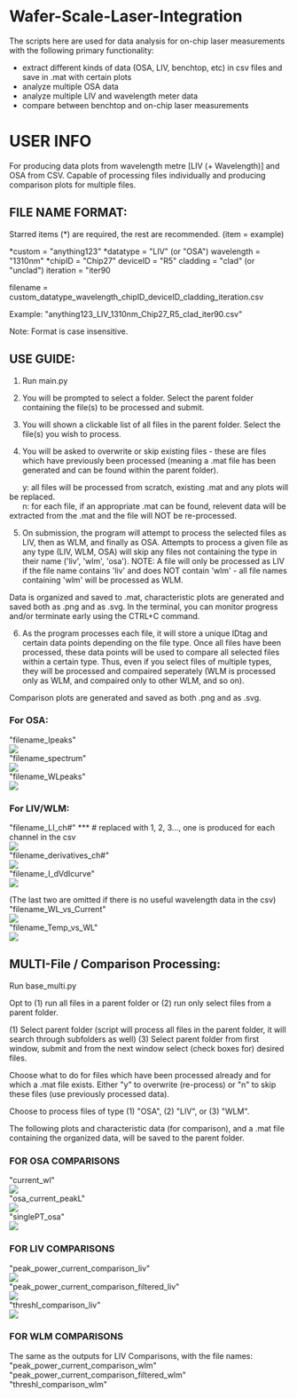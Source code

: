 # Wafer-Scale-Laser-Integration
The scripts here are used for data analysis for on-chip laser measurements with the following primary functionality:
- extract different kinds of data (OSA, LIV, benchtop, etc) in csv files and save in .mat with certain plots
- analyze multiple OSA data
- analyze multiple LIV and wavelength meter data
- compare between benchtop and on-chip laser measurements


# USER INFO

For producing data plots from wavelength metre [LIV (+ Wavelength)] and OSA from CSV. Capable of processing files individually and producing comparison plots for multiple files.


## FILE NAME FORMAT:
Starred items (*) are required, the rest are recommended.
(item = example)

*custom = "anything123"
*datatype = "LIV" (or "OSA")
wavelength = "1310nm" 
*chipID = "Chip27"
deviceID = "R5" 
cladding = "clad" (or "unclad") 
iteration = "iter90

filename = custom_datatype_wavelength_chipID_deviceID_cladding_iteration.csv

Example: "anything123_LIV_1310nm_Chip27_R5_clad_iter90.csv"

Note: Format is case insensitive.



## USE GUIDE:
1. Run main.py

2. You will be prompted to select a folder. Select the parent folder containing the file(s) to be processed and submit.

3. You will shown a clickable list of all files in the parent folder. Select the file(s) you wish to process.

4. You will be asked to overwrite or skip existing files - these are files which have previously been processed (meaning a .mat file has been generated and can be found within the parent folder). 

&nbsp;&nbsp;&nbsp;&nbsp;&nbsp;&nbsp;y: all files will be processed from scratch, existing .mat and any plots will be replaced.<br>
&nbsp;&nbsp;&nbsp;&nbsp;&nbsp;&nbsp;n: for each file, if an appropriate .mat can be found, relevent data will be extracted from the .mat and the file will NOT be re-processed. 

5. On submission, the program will attempt to process the selected files as LIV, then as WLM, and finally as OSA.
Attempts to process a given file as any type (LIV, WLM, OSA) will skip any files not containing the type in their name ('liv', 'wlm', 'osa'). NOTE: A file will only be processed as LIV if the file name contains 'liv' and does NOT contain 'wlm' - all file names containing 'wlm' will be processed as WLM.

Data is organized and saved to .mat, characteristic plots are generated and saved both as .png and as .svg. In the terminal, you can monitor progress and/or terminate early using the CTRL+C command.

6. As the program processes each file, it will store a unique IDtag and certain data points depending on the file type. Once all files have been processed, these data points will be used to compare all selected files within a certain type. Thus, even if you select files of multiple types, they will be processed and compaired seperately (WLM is processed only as WLM, and compaired only to other WLM, and so on). 

Comparison plots are generated and saved as both .png and as .svg.




### For OSA:
"filename_Ipeaks"<br>
![](https://github.com/rhiannonevans/Wafer-Scale-Laser-Integration/blob/1ec14481114dfe28c4617163fcd4c9d644a5fca5/Documentation/2025_04_27_20_04_58_OSA_1310nm_Chip27_R5_clad_Ipeaks.png)<br>
"filename_spectrum"<br>
![](https://github.com/rhiannonevans/Wafer-Scale-Laser-Integration/blob/1ec14481114dfe28c4617163fcd4c9d644a5fca5/Documentation/2025_04_27_20_04_58_OSA_1310nm_Chip27_R5_clad_spectrum.png)<br>
"filename_WLpeaks"<br>
![](https://github.com/rhiannonevans/Wafer-Scale-Laser-Integration/blob/1ec14481114dfe28c4617163fcd4c9d644a5fca5/Documentation/2025_04_27_20_04_58_OSA_1310nm_Chip27_R5_clad_WLPeaks.png)<br>

### For LIV/WLM:
"filename_LI_ch#" *** # replaced with 1, 2, 3..., one is produced for each channel in the csv <br>
![](https://github.com/rhiannonevans/Wafer-Scale-Laser-Integration/blob/main/Documentation/2025_04_04_18_35_48_LIV_1310nm_ChipC32_R4_LI_ch2.png)<br>
"filename_derivatives_ch#"<br>
![](https://github.com/rhiannonevans/Wafer-Scale-Laser-Integration/blob/main/Documentation/2025_04_04_18_35_48_LIV_1310nm_ChipC32_R4_derivatives_ch2.png)<br>
"filename_I_dVdIcurve"<br>
![](https://github.com/rhiannonevans/Wafer-Scale-Laser-Integration/blob/main/Documentation/2025_04_05_23_28_24_LIV_1310nm_ChipC31_R2_I_dVdIcurve.png)<br>

(The last two are omitted if there is no useful wavelength data in the csv)<br>
"filename_WL_vs_Current"<br>
![](https://github.com/rhiannonevans/Wafer-Scale-Laser-Integration/blob/main/Documentation/2025_05_29_19_51_09_bothLIVwlm_1330nm_channel4_ChipD30_R0_clad_WL_vs_Current.png)<br>
"filename_Temp_vs_WL"<br>
![](https://github.com/rhiannonevans/Wafer-Scale-Laser-Integration/blob/main/Documentation/2025_05_29_19_51_09_bothLIVwlm_1330nm_channel4_ChipD30_R0_clad_Temp_vs_WL.png)<br>




## MULTI-File / Comparison Processing:
Run base_multi.py

Opt to (1) run all files in a parent folder or (2) run only select files from a parent folder.

(1) Select parent folder (script will process all files in the parent folder, it will search through subfolders as well)
(3) Select parent folder from first window, submit and from the next window select (check boxes for) desired files.

Choose what to do for files which have been processed already and for which a .mat file exists. Either "y" to overwrite (re-process) or "n" to skip these files (use previously processed data).

Choose to process files of type (1) "OSA", (2) "LIV", or (3) "WLM". 

The following plots and characteristic data (for comparison), and a .mat file containing the organized data, will be saved to the parent folder.

### FOR OSA COMPARISONS
"current_wl"<br>
![](https://github.com/rhiannonevans/Wafer-Scale-Laser-Integration/blob/1ec14481114dfe28c4617163fcd4c9d644a5fca5/Documentation/current_wl.png)<br>
"osa_current_peakL"<br>
![](https://github.com/rhiannonevans/Wafer-Scale-Laser-Integration/blob/1ec14481114dfe28c4617163fcd4c9d644a5fca5/Documentation/osa_current_peakL.jpg)<br>
"singlePT_osa"<br>
![](https://github.com/rhiannonevans/Wafer-Scale-Laser-Integration/blob/1ec14481114dfe28c4617163fcd4c9d644a5fca5/Documentation/singlePT_osa.png)<br>

### FOR LIV COMPARISONS
"peak_power_current_comparison_liv"<br>
![](https://github.com/rhiannonevans/Wafer-Scale-Laser-Integration/blob/main/Documentation/peak_power_current_comparison_liv.png)<br>
"peak_power_current_comparison_filtered_liv"<br>
![](https://github.com/rhiannonevans/Wafer-Scale-Laser-Integration/blob/main/Documentation/peak_power_current_comparison_filtered_liv.png)<br>
"threshI_comparison_liv"<br>
![](https://github.com/rhiannonevans/Wafer-Scale-Laser-Integration/blob/main/Documentation/threshI_comparison_liv.png)<br>

### FOR WLM COMPARISONS
The same as the outputs for LIV Comparisons, with the file names:
"peak_power_current_comparison_wlm"<br>
"peak_power_current_comparison_filtered_wlm"<br>
"threshI_comparison_wlm"<br>
<!-- "wavelength_power_comparison"<br>
![](https://github.com/rhiannonevans/Wafer-Scale-Laser-Integration/blob/main/Documentation/wavelength_power_comparison.png) -->
